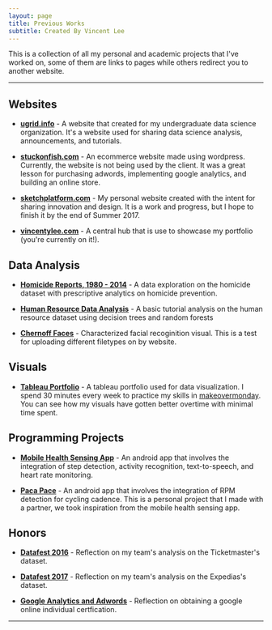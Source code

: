 ```yaml
---
layout: page
title: Previous Works
subtitle: Created By Vincent Lee
---
```


This is a collection of all my personal and academic projects that I've worked on, some of them are links to pages while others redirect you to another website.

---

## Websites

- **[ugrid.info](http://ugrid.info)** - A website that created for my undergraduate data science organization. It's a website used for sharing data science analysis, announcements, and tutorials. 

- **[stuckonfish.com](https://www.stuckonfish.com/wp/)** - An ecommerce website made using wordpress. Currently, the website is not being used by the client. It was a great lesson for purchasing adwords, implementing google analytics, and building an online store.

- **[sketchplatform.com](https://www.sketchplatform.com)** - My personal website created with the intent for sharing innovation and design. It is a work and progress, but I hope to finish it by the end of Summer 2017.

- **[vincentylee.com](http://www.vincentylee.com/)** - A central hub that is use to showcase my portfolio (you're currently on it!).

## Data Analysis

- **[Homicide Reports, 1980 - 2014](http://www.vincentylee.com/posts/homicide_reports)** - A data exploration on the homicide dataset with prescriptive analytics on homicide prevention.

- **[Human Resource Data Analysis](http://www.vincentylee.com/2017-03-11-HR_dataset/)** - A basic tutorial analysis on the human resource dataset using decision trees and random forests

- **[Chernoff Faces](http://www.vincentylee.com/projects/ChernoffFaces)** - Characterized facial recoginition visual. This is a test for uploading different filetypes on by website.

## Visuals

- **[Tableau Portfolio](https://public.tableau.com/profile/vincent6778)** - A tableau portfolio used for data visualization. I spend 30 minutes every week to practice my skills in [makeovermonday](http://www.makeovermonday.co.uk). You can see how my visuals have gotten better overtime with minimal time spent.

## Programming Projects

- **[Mobile Health Sensing App](http://www.vincentylee.com/projects/mobile_health)** - An android app that involves the integration of step detection, activity recognition, text-to-speech, and heart rate monitoring.

- **[Paca Pace](http://www.vincentylee.com/projects/paca_pace)** - An android app that involves the integration of RPM detection for cycling cadence. This is a personal project that I made with a partner, we took inspiration from the mobile health sensing app.

## Honors

- **[Datafest 2016](http://www.vincentylee.com/projects/datafest2016)** - Reflection on my team's analysis on the Ticketmaster's dataset.

- **[Datafest 2017](http://www.vincentylee.com/projects/datafest2017)** - Reflection on my team's analysis on the Expedias's dataset.

- **[Google Analytics and Adwords](http://www.vincentylee.com/projects/google_certification)** - Reflection on obtaining a google online individual certfication.

---

